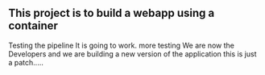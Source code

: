 ## This project is to build a webapp using a container
Testing the pipeline
It is going to work.
more testing
We are now the Developers and we are building a new version of the application
this is just a patch.....
